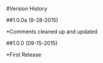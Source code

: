 #Version History

##1.0.0a (9-28-2015)

*Comments cleaned up and updated

##1.0.0 (09-15-2015)

*First Release


